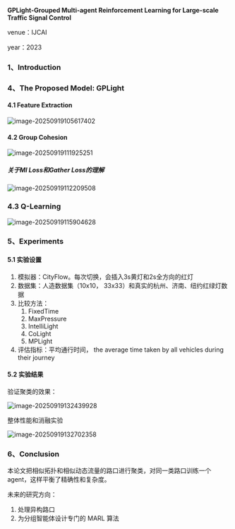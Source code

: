 **GPLight-Grouped Multi-agent Reinforcement Learning for Large-scale Traffic Signal Control**

venue：IJCAI

year：2023

### 1、Introduction

### 4、The Proposed Model: GPLight

#### 4.1 Feature Extraction

![image-20250919105617402](img/image-20250919105617402.png)

#### 4.2 Group Cohesion

![image-20250919111925251](img/image-20250919111925251.png)

##### 关于MI Loss和Gather Loss的理解

![image-20250919112209508](img/image-20250919112209508.png)

### 4.3 Q-Learning

![image-20250919115904628](img/image-20250919115904628.png)

### 5、Experiments

#### 5.1 实验设置

1. 模拟器：CityFlow。每次切换，会插入3s黄灯和2s全方向的红灯
2. 数据集：人造数据集（10x10， 33x33）和真实的杭州、济南、纽约红绿灯数据
3. 比较方法：
   1. FixedTime
   2. MaxPressure
   3. IntelliLight
   4. CoLight
   5. MPLight
4. 评估指标：平均通行时间， the average time taken by all vehicles during their journey

#### 5.2 实验结果

验证聚类的效果：

![image-20250919132439928](img/image-20250919132439928.png)

整体性能和消融实验

![image-20250919132702358](img/image-20250919132702358.png)

### 6、Conclusion

本论文把相似拓扑和相似动态流量的路口进行聚类，对同一类路口训练一个agent，这样平衡了精确性和复杂度。

未来的研究方向：

1. 处理异构路口
2. 为分组智能体设计专门的 MARL 算法

